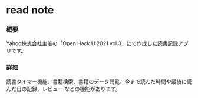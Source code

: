 # read note
### 概要

Yahoo株式会社主催の「Open Hack U 2021 vol.3」にて作成した読書記録アプリです。

### 詳細

読書タイマー機能、書籍検索、書籍のデータ閲覧、今まで読んだ時間や最後に読んだ日の記録、レビュー などの機能があります。
